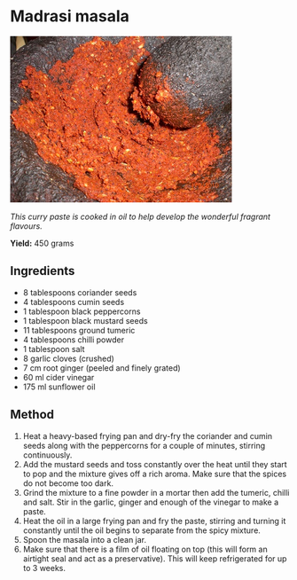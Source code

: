 # Madrasi masala

![Madrasi Masala](resources/madrasi-masala.jpg)

*This curry paste is cooked in oil to help develop the wonderful fragrant flavours.*

**Yield:** 450 grams

## Ingredients
- 8 tablespoons coriander seeds
- 4 tablespoons cumin seeds
- 1 tablespoon black peppercorns
- 1 tablespoon black mustard seeds
- 11 tablespoons ground tumeric
- 4 tablespoons chilli powder
- 1 tablespoon salt
- 8 garlic cloves (crushed)
- 7 cm root ginger (peeled and finely grated)
- 60 ml cider vinegar
- 175 ml sunflower oil

## Method 
1. Heat a heavy-based frying pan and dry-fry the coriander and cumin seeds along with the peppercorns for a couple of minutes, stirring continuously.
1. Add the mustard seeds and toss constantly over the heat until they start to pop and the mixture gives off a rich aroma. Make sure that the spices do not become too dark.
1. Grind the mixture to a fine powder in a mortar then add the tumeric, chilli and salt. Stir in the garlic, ginger and enough of the vinegar to make a paste.
1. Heat the oil in a large frying pan and fry the paste, stirring and turning it constantly until the oil begins to separate from the spicy mixture.
1. Spoon the masala into a clean jar.
1. Make sure that there is a film of oil floating on top (this will form an airtight seal and act as a preservative). This will keep refrigerated for up to 3 weeks.